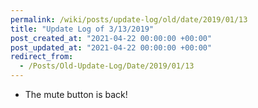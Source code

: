 ```yaml
---
permalink: /wiki/posts/update-log/old/date/2019/01/13
title: "Update Log of 3/13/2019"
post_created_at: "2021-04-22 00:00:00 +00:00"
post_updated_at: "2021-04-22 00:00:00 +00:00"
redirect_from:
  - /Posts/Old-Update-Log/Date/2019/01/13
---
```


* The mute button is back!